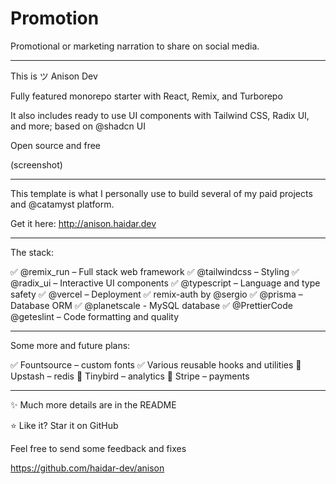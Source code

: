 # Promotion

Promotional or marketing narration to share on social media.

---

This is ツ Anison Dev

Fully featured monorepo starter with React, Remix, and Turborepo

It also includes ready to use UI components with Tailwind CSS, Radix UI, and more; based on @shadcn UI

Open source and free

(screenshot)

---

This template is what I personally use to build several of my paid projects and @catamyst platform.

Get it here: http://anison.haidar.dev

---

The stack:

✅ @remix_run – Full stack web framework
✅ @tailwindcss – Styling
✅ @radix_ui – Interactive UI components
✅ @typescript – Language and type safety
✅ @vercel – Deployment
✅ remix-auth by @sergio
✅ @prisma – Database ORM
✅ @planetscale - MySQL database
✅ @PrettierCode @geteslint – Code formatting and quality

---

Some more and future plans:

✅ Fountsource – custom fonts
✅ Various reusable hooks and utilities
🚧 Upstash – redis
🚧 Tinybird – analytics
🚧 Stripe – payments

---

✨ Much more details are in the README

⭐ Like it? Star it on GitHub

Feel free to send some feedback and fixes

https://github.com/haidar-dev/anison
